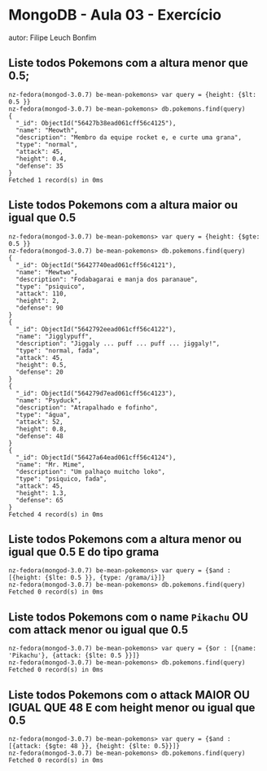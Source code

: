 # MongoDB - Aula 03 - Exercício
autor: Filipe Leuch Bonfim

## Liste todos Pokemons com a altura **menor que** 0.5;
```
nz-fedora(mongod-3.0.7) be-mean-pokemons> var query = {height: {$lt: 0.5 }}
nz-fedora(mongod-3.0.7) be-mean-pokemons> db.pokemons.find(query)
{
  "_id": ObjectId("56427b38ead061cff56c4125"),
  "name": "Meowth",
  "description": "Membro da equipe rocket e, e curte uma grana",
  "type": "normal",
  "attack": 45,
  "height": 0.4,
  "defense": 35
}
Fetched 1 record(s) in 0ms
```

## Liste todos Pokemons com a altura **maior ou igual que** 0.5
```
nz-fedora(mongod-3.0.7) be-mean-pokemons> var query = {height: {$gte: 0.5 }}
nz-fedora(mongod-3.0.7) be-mean-pokemons> db.pokemons.find(query)
{
  "_id": ObjectId("56427740ead061cff56c4121"),
  "name": "Mewtwo",
  "description": "Fodabagarai e manja dos paranaue",
  "type": "psiquico",
  "attack": 110,
  "height": 2,
  "defense": 90
}
{
  "_id": ObjectId("5642792eead061cff56c4122"),
  "name": "Jigglypuff",
  "description": "Jiggaly ... puff ... puff ... jiggaly!",
  "type": "normal, fada",
  "attack": 45,
  "height": 0.5,
  "defense": 20
}
{
  "_id": ObjectId("564279d7ead061cff56c4123"),
  "name": "Psyduck",
  "description": "Atrapalhado e fofinho",
  "type": "água",
  "attack": 52,
  "height": 0.8,
  "defense": 48
}
{
  "_id": ObjectId("56427a64ead061cff56c4124"),
  "name": "Mr. Mime",
  "description": "Um palhaço muitcho loko",
  "type": "psiquico, fada",
  "attack": 45,
  "height": 1.3,
  "defense": 65
}
Fetched 4 record(s) in 0ms
```

## Liste todos Pokemons com a altura **menor ou igual que** 0.5 **E** do tipo grama
```
nz-fedora(mongod-3.0.7) be-mean-pokemons> var query = {$and : [{height: {$lte: 0.5 }}, {type: /grama/i}]}
nz-fedora(mongod-3.0.7) be-mean-pokemons> db.pokemons.find(query)
Fetched 0 record(s) in 0ms
```

## Liste todos Pokemons com o name `Pikachu` **OU** com attack **menor ou igual que** 0.5
```
nz-fedora(mongod-3.0.7) be-mean-pokemons> var query = {$or : [{name: 'Pikachu'}, {attack: {$lte: 0.5 }}]}
nz-fedora(mongod-3.0.7) be-mean-pokemons> db.pokemons.find(query)
Fetched 0 record(s) in 0ms
```

## Liste todos Pokemons com o attack **MAIOR OU IGUAL QUE** 48 **E** com  height **menor ou igual que** 0.5
```
nz-fedora(mongod-3.0.7) be-mean-pokemons> var query = {$and : [{attack: {$gte: 48 }}, {height: {$lte: 0.5}}]}
nz-fedora(mongod-3.0.7) be-mean-pokemons> db.pokemons.find(query)
Fetched 0 record(s) in 0ms
```
